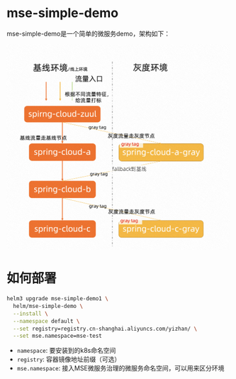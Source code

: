 # mse-simple-demo

mse-simple-demo是一个简单的微服务demo，架构如下：

![demo架构](./image/arch.png)

# 如何部署

```sh
helm3 upgrade mse-simple-demo1 \
  helm/mse-simple-demo \
  --install \
  --namespace default \
  --set registry=registry.cn-shanghai.aliyuncs.com/yizhan/ \
  --set mse.namespace=mse-test
```

* `namespace`: 要安装到的k8s命名空间
* `registry`: 容器镜像地址前缀（可选）
* `mse.namespace`: 接入MSE微服务治理的微服务命名空间，可以用来区分环境
